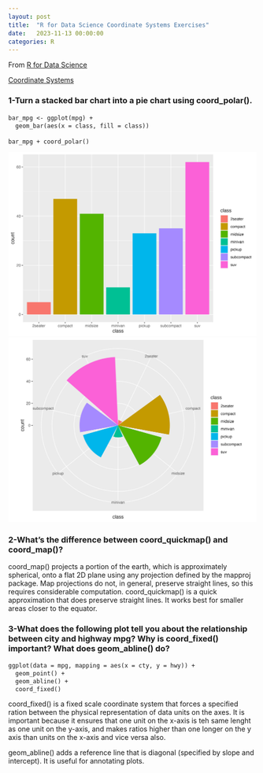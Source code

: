```yaml
---
layout: post
title:  "R for Data Science Coordinate Systems Exercises"
date:   2023-11-13 00:00:00
categories: R
---
```


From [R for Data Science](https://r4ds.hadley.nz)

[Coordinate Systems](https://r4ds.hadley.nz/layers#the-layered-grammar-of-graphics)


### 1-Turn a stacked bar chart into a pie chart using coord_polar().

```
bar_mpg <- ggplot(mpg) +
  geom_bar(aes(x = class, fill = class)) 

bar_mpg + coord_polar()
```

<img src="https://raw.githubusercontent.com/nadinesk/nadinesk.github.io/master/images/r-9-7-1-q1_1.png"/>

<img src="https://raw.githubusercontent.com/nadinesk/nadinesk.github.io/master/images/r-9-7-1-q1_2.png"/>

### 2-What’s the difference between coord_quickmap() and coord_map()?

coord_map() projects a portion of the earth, which is approximately spherical, onto a flat 2D plane using any projection defined by the mapproj package. Map projections do not, in general, preserve straight lines, so this requires considerable computation. coord_quickmap() is a quick approximation that does preserve straight lines. It works best for smaller areas closer to the equator.

### 3-What does the following plot tell you about the relationship between city and highway mpg? Why is coord_fixed() important? What does geom_abline() do?

```
ggplot(data = mpg, mapping = aes(x = cty, y = hwy)) +
  geom_point() + 
  geom_abline() +
  coord_fixed()
```  

coord_fixed() is a fixed scale coordinate system that forces a specified ration between the physical representation of data units on the axes. It is important because it ensures that one unit on the x-axis is teh same lenght as one unit on the y-axis, and makes ratios higher than one longer on the y axis than units on the x-axis and vice versa also. 

geom_abline() adds a reference line that is diagonal (specified by slope and intercept). It is useful for annotating plots. 
